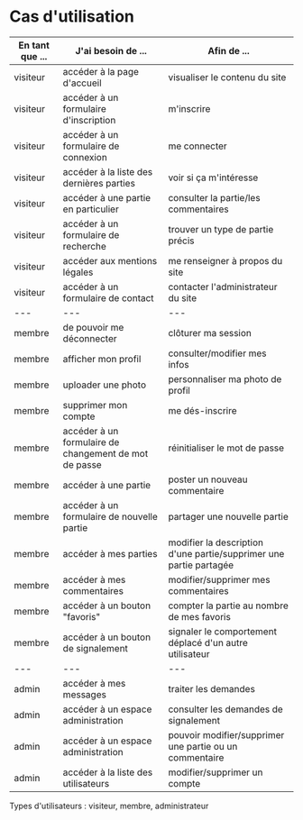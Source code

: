 # Cas d'utilisation

| En tant que ... | J'ai besoin de ... | Afin de ... |  
|---|---|---|  
| visiteur | accéder à la page d'accueil | visualiser le contenu du site |  
| visiteur | accéder à un formulaire d'inscription | m'inscrire |  
| visiteur | accéder à un formulaire de connexion | me connecter |  
| visiteur | accéder à la liste des dernières parties | voir si ça m'intéresse |  
| visiteur | accéder à une partie en particulier | consulter la partie/les commentaires |  
| visiteur | accéder à un formulaire de recherche | trouver un type de partie précis |  
| visiteur | accéder aux mentions légales | me renseigner à propos du site |  
| visiteur | accéder à un formulaire de contact | contacter l'administrateur du site |  
|---|---|---|  
| membre | de pouvoir me déconnecter | clôturer ma session |  
| membre | afficher mon profil | consulter/modifier mes infos |  
| membre | uploader une photo | personnaliser ma photo de profil |  
| membre | supprimer mon compte | me dés-inscrire |  
| membre | accéder à un formulaire de changement de mot de passe | réinitialiser le mot de passe |  
| membre | accéder à une partie | poster un nouveau commentaire |  
| membre | accéder à un formulaire de nouvelle partie | partager une nouvelle partie |  
| membre | accéder à mes parties | modifier la description d'une partie/supprimer une partie partagée |  
| membre | accéder à mes commentaires | modifier/supprimer mes commentaires |  
| membre | accéder à un bouton "favoris" | compter la partie au nombre de mes favoris |  
| membre | accéder à un bouton de signalement | signaler le comportement déplacé d'un autre utilisateur |  
|---|---|---|  
| admin | accéder à mes messages | traiter les demandes |  
| admin | accéder à un espace administration | consulter les demandes de signalement |  
| admin | accéder à un espace administration | pouvoir modifier/supprimer une partie ou un commentaire |  
| admin | accéder à la liste des utilisateurs | modifier/supprimer un compte |  

Types d'utilisateurs : visiteur, membre, administrateur